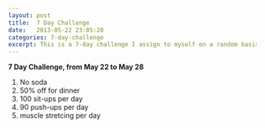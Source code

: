 ```yaml
---
layout: post
title:  7 Day Challenge
date:   2013-05-22 23:05:20
categories: 7-day-challenge
excerpt: This is a 7-day challenge I assign to myself on a random basis. I will update it by the end of the challenge with the status of each challenge items, such as if I finish all of the item, which one(s) of them I fail, etc.
---
```


**7 Day Challenge, from May 22 to May 28**

1. No soda
2. 50% off for dinner
3. 100 sit-ups per day
4. 90 push-ups per day
5. muscle stretcing per day
